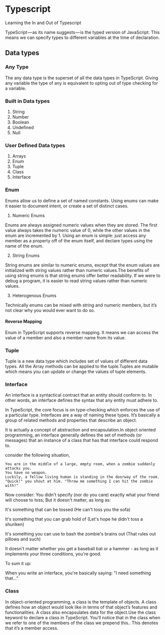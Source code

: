 # Typescript
Learning the In and Out of Typescript

TypeScript — as its name suggests — is the typed version of JavaScript. This means we can specify types to different variables at the time of declaration.

## Data types

### Any Type

The any data type is the superset of all the data types in TypeScript. Giving any variable the type of any is equivalent to opting out of type checking for a variable.

### Built in Data types
1. String
2. Number
3. Boolean
4. Undefined
5. Null

### User Defined Data types

1. Arrays
2. Enum
3. Tuple
4. Class
5. Interface

### Enum

Enums allow us to define a set of named constants. Using enums can make it easier to document intent, or create a set of distinct cases. 

1. Numeric Enums

Enums are always assigned numeric values when they are stored. The first value always takes the numeric value of 0, while the other values in the enum are incremented by 1.
Using an enum is simple: just access any member as a property off of the enum itself, and declare types using the name of the enum.

2. String Enums

String enums are similar to numeric enums, except that the enum values are initialized with string values rather than numeric values.The benefits of using string enums is that string enums offer better readability. If we were to debug a program, it is easier to read string values rather than numeric values.

3. Heterogenous Enums

Technically enums can be mixed with string and numeric members, but it’s not clear why you would ever want to do so.

#### Reverse Mapping

Enum in TypeScript supports reverse mapping. It means we can access the value of a member and also a member name from its value.

### Tuple

Tuple is a new data type which includes set of values of different data types. All the Array methods can be applied to the tuple.Tuples are mutable which means you can update or change the values of tuple elements.

### Interface

An interface is a syntactical contract that an entity should conform to. In other words, an interface defines the syntax that any entity must adhere to.

In TypeScript, the core focus is on type-checking which enforces the use of a particular type. Interfaces are a way of naming these types. It’s basically a group of related methods and properties that describe an object.

It is actually a concept of abstraction and encapsulation.In object oriented programming, an interface generally defines the set of methods (or messages) that an instance of a class that has that interface could respond to.

consider the following situation,

```
You are in the middle of a large, empty room, when a zombie suddenly attacks you.
You have no weapon.
Luckily, a fellow living human is standing in the doorway of the room.
"Quick!" you shout at him. "Throw me something I can hit the zombie with!"

```
Now consider:
You didn't specify (nor do you care) exactly what your friend will choose to toss;
But it doesn't matter, as long as:

It's something that can be tossed (He can't toss you the sofa)

It's something that you can grab hold of (Let's hope he didn't toss a shuriken)

It's something you can use to bash the zombie's brains out (That rules out pillows and such)

It doesn't matter whether you get a baseball bat or a hammer -
as long as it implements your three conditions, you're good.

To sum it up:

When you write an interface, you're basically saying: "I need something that..."

### Class

In object-oriented programming, a class is the template of objects. A class defines how an object would look like in terms of that object’s features and functionalities. A class also encapsulates data for the object.Use the class keyword to declare a class in TypeScript.
You’ll notice that in the class when we refer to one of the members of the class we prepend this.. This denotes that it’s a member access.


